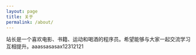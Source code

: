 ```yaml
---
layout: page
title: 关于
permalink: /about/
---
```


站长是一个喜欢电影、书籍、运动和喝酒的程序员。希望能够与大家一起交流学习互相提升。aaassasasax12312121
